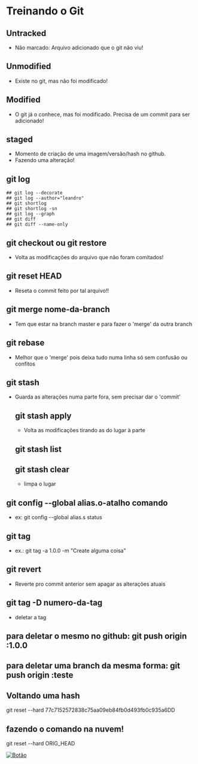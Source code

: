 # Treinando o Git

## Untracked
- Não marcado: Arquivo adicionado que o git não viu!

## Unmodified
- Existe no git, mas não foi modificado!

## Modified
- O git já o conhece, mas foi modificado. Precisa de um commit para ser adicionado!

## staged
- Momento de criação de uma imagem/versão/hash no github.
- Fazendo uma alteração!

## git log
	## git log --decorate
	## git log --author="leandro"
	## git shortlog
	## git shortlog -sn
	## git log --graph
	## git diff
	## git diff --name-only

## git checkout <arquivo> ou git restore <arquivo>
- Volta as modificações do arquivo que não foram comitados!

## git reset HEAD <arquivo> 
- Reseta o commit feito por tal arquivo!!

## git merge nome-da-branch
- Tem que estar na branch master e para fazer o 'merge' da outra branch

## git rebase 
- Melhor que o 'merge' pois deixa tudo numa linha só sem confusão ou confitos

## git stash
- Guarda as alterações numa parte fora, sem precisar dar o 'commit' 
	## git stash apply
	- Volta as modificações tirando as do lugar à parte
	## git stash list
	## git stash clear
	- limpa o lugar 

## git config --global alias.o-atalho comando
- ex: git config --global alias.s status

## git tag
- ex.: git tag -a 1.0.0 -m "Create alguma coisa"

## git revert 
- Reverte pro commit anterior sem apagar as alterações atuais

## git tag -D numero-da-tag
- deletar a tag

## para deletar o mesmo no github: git push origin :1.0.0
## para deletar uma branch da mesma forma: git push origin :teste

## Voltando uma hash
git reset --hard 77c7152572838c75aa09eb84fb0d493fb0c935a6DD

## fazendo o comando na nuvem!
git reset --hard ORIG_HEAD

[![Botão](https://leandrocesar.com/img/favicon.ico)](https://leandrocesar.com)
